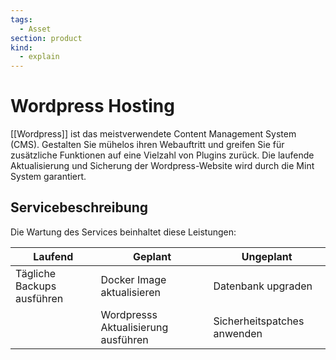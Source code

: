 ```yaml
---
tags:
  - Asset
section: product
kind:
  - explain
---
```


# Wordpress Hosting

[[Wordpress]] ist das meistverwendete Content Management System (CMS). Gestalten Sie mühelos ihren Webauftritt und greifen Sie für zusätzliche Funktionen auf eine Vielzahl von Plugins zurück. Die laufende Aktualisierung und Sicherung der Wordpress-Website wird durch die Mint System garantiert.

## Servicebeschreibung

Die Wartung des Services beinhaltet diese Leistungen:

| Laufend                    | Geplant                             | Ungeplant                   |
| -------------------------- | ----------------------------------- | --------------------------- |
| Tägliche Backups ausführen | Docker Image aktualisieren          | Datenbank upgraden          |
|                            | Wordpresss Aktualisierung ausführen | Sicherheitspatches anwenden |
